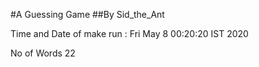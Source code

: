 #A Guessing Game
##By Sid_the_Ant


Time and Date of make run : 
Fri May  8 00:20:20 IST 2020

No of Words
22
